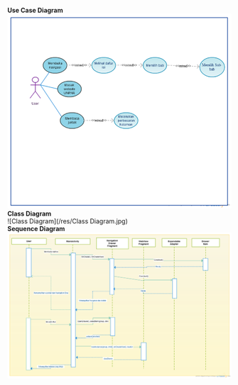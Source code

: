 **Use Case Diagram**  
![Use Case Diagram](/res/usecase.png)  
**Class Diagram**  
![Class Diagram](/res/Class Diagram.jpg)   
**Sequence Diagram**  
![Sequence Diagram](/res/eJuklakSequence.png)
